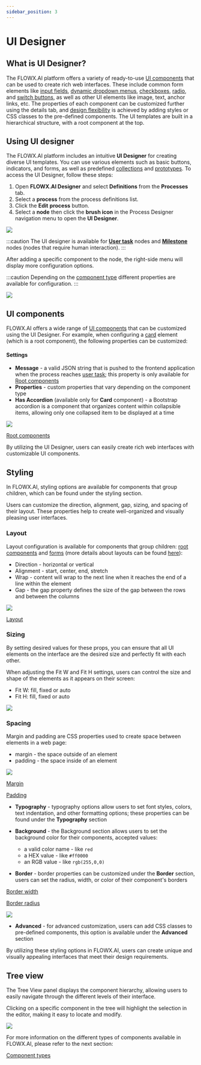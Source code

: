 ```yaml
---
sidebar_position: 3
---
```

# UI Designer

## What is UI Designer?

The FLOWX.AI platform offers a variety of ready-to-use [UI components](./ui-component-types/ui-component-types.md) that can be used to create rich web interfaces. These include common form elements like [input fields](./ui-component-types/form-elements/input-form-field.md), [dynamic dropdown menus](./ui-component-types/form-elements/select-form-field.md#example---dynamic-dropdowns), [checkboxes](./ui-component-types/form-elements/checkbox-form-field.md), [radio](./ui-component-types/form-elements/radio-form-field.md), and [switch buttons](./ui-component-types/form-elements/switch-form-field.md), as well as other UI elements like image, text, anchor links, etc. The properties of each component can be customized further using the details tab, and [design flexibility](./#styling) is achieved by adding styles or CSS classes to the pre-defined components. The UI templates are built in a hierarchical structure, with a root component at the top.

## Using UI designer

The FLOWX.AI platform includes an intuitive **UI Designer** for creating diverse UI templates. You can use various elements such as basic buttons, indicators, and forms, as well as predefined [collections](./ui-component-types/collection/collection.md) and [prototypes](./ui-component-types/collection/collection_prototype.md). To access the UI Designer, follow these steps:

1. Open **FLOWX.AI Designer** and select **Definitions** from the **Processes** tab.
2. Select a **process** from the process definitions list.
3. Click the **Edit** **process** button.
4. Select a **node** then click the **brush icon** in the Process Designer navigation menu to open the **UI Designer**.

![](https://s3.eu-west-1.amazonaws.com/docx.flowx.ai/3.0/access_ui_designer.gif)

:::caution
The UI designer is available for [**User task**](../node/user-task-node/user-task-node.md) nodes and [**Milestone**](../node/milestone-node.md) nodes (nodes that require human interaction).
:::

After adding a specific component to the node, the right-side menu will display more configuration options.

:::caution
Depending on the [component type](./ui-component-types) different properties are available for configuration.
:::

![](https://s3.eu-west-1.amazonaws.com/docx.flowx.ai/3.0/use_ui_designer3.gif)

## UI components

FLOWX.AI offers a wide range of [UI components](./ui-component-types) that can be customized using the UI Designer. For example, when configuring a [card](./ui-component-types/root-components/card) element (which is a root component), the following properties can be customized:


#### Settings

* **Message** - a valid JSON string that is pushed to the frontend application when the process reaches [user task](../node/user-task-node/user-task-node.md); this property is only available for [Root components](./ui-component-types/root-components/root-components.md)
* **Properties** - custom properties that vary depending on the component type
* **Has Accordion** (available only for **Card** component) - a Bootstrap accordion is a component that organizes content within collapsible items, allowing only one collapsed item to be displayed at a time

<div className= "image-scaled">

![](https://s3.eu-west-1.amazonaws.com/docx.flowx.ai/3.0/ui_designer_settings.png)

</div>

[Root components](./ui-component-types/root-components)

By utilizing the UI Designer, users can easily create rich web interfaces with customizable UI components.

## Styling

In FLOWX.AI, styling options are available for components that group children, which can be found under the styling section. 

Users can customize the direction, alignment, gap, sizing, and spacing of their layout. These properties help to create well-organized and visually pleasing user interfaces.

### Layout 

Layout configuration is available for components that group children: [root components](./ui-component-types/root-components/) and [forms](./ui-component-types/form-elements/form-elements.md) (more details about layouts can be found [here](https://tburleson-layouts-demos.firebaseapp.com/#/docs)):

   * Direction - horizontal or vertical
   * Alignment - start, center, end, stretch
   * Wrap - content will wrap to the next line when it reaches the end of a line within the element
   * Gap - the gap property defines the size of the gap between the rows and between the columns

![](https://s3.eu-west-1.amazonaws.com/docx.flowx.ai/3.0/layout_styling.gif)

[Layout](https://tburleson-layouts-demos.firebaseapp.com/#/docs)

### Sizing

By setting desired values for these props, you can ensure that all UI elements on the interface are the desired size and perfectly fit with each other. 

When adjusting the Fit W and Fit H settings, users can control the size and shape of the elements as it appears on their screen:

* Fit W: fill, fixed or auto
* Fit H: fill, fixed or auto

![](https://s3.eu-west-1.amazonaws.com/docx.flowx.ai/3.0/ui_sizing.gif)

### Spacing

Margin and padding are CSS properties used to create space between elements in a web page:

* margin - the space outside of an element
* padding - the space inside of an element

![](https://s3.eu-west-1.amazonaws.com/docx.flowx.ai/3.0/ui_spacing.gif)

[Margin](https://www.w3schools.com/css/css_margin.asp)

[Padding](https://www.w3schools.com/css/css_padding.asp)

* **Typography** - typography options allow users to set font styles, colors, text indentation, and other formatting options; these properties can be found under the **Typography** section
* **Background** - the Background section allows users to set the background color for their components, accepted values:

   - a valid color name - like `red`
   - a HEX value - like `#ff0000`
   - an RGB value - like `rgb(255,0,0)`

* **Border** - border properties can be customized under the **Border** section, users can set the radius, width, or color of their component's borders

[Border width](https://www.w3schools.com/css/css_border_width.asp)

[Border radius](https://www.w3schools.com/css/css_border_rounded.asp)

<div className= "image-scaled">

![](https://s3.eu-west-1.amazonaws.com/docx.flowx.ai/3.0/ui_designer_styling.gif#center)

</div>

* **Advanced** - for advanced customization, users can add CSS classes to pre-defined components, this option is available under the **Advanced** section


By utilizing these styling options in FLOWX.AI, users can create unique and visually appealing interfaces that meet their design requirements.

## Tree view

The Tree View panel displays the component hierarchy, allowing users to easily navigate through the different levels of their interface. 

Clicking on a specific component in the tree will highlight the selection in the editor, making it easy to locate and modify.

![](https://s3.eu-west-1.amazonaws.com/docx.flowx.ai/3.0/ui_designer_tree1.gif)

For more information on the different types of components available in FLOWX.AI, please refer to the next section:

[Component types](./ui-component-types/ui-component-types.md)



